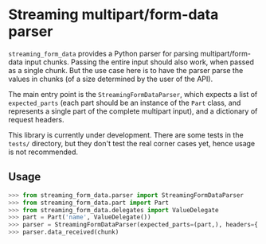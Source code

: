 # Streaming multipart/form-data parser

`streaming_form_data` provides a Python parser for parsing multipart/form-data input chunks. Passing the entire input should also work, when passed as a single chunk. But the use case here is to have the parser parse the values in chunks (of a size determined by the user of the API).

The main entry point is the `StreamingFormDataParser`, which expects a list of `expected_parts` (each part should be an instance of the `Part` class, and represents a single part of the complete multipart input), and a dictionary of request headers.

This library is currently under development. There are some tests in the `tests/` directory, but they don't test the real corner cases yet, hence usage is not recommended.

## Usage

```python
>>> from streaming_form_data.parser import StreamingFormDataParser
>>> from streaming_form_data.part import Part
>>> from streaming_form_data.delegates import ValueDelegate
>>> part = Part('name', ValueDelegate())
>>> parser = StreamingFormDataParser(expected_parts=(part,), headers={'Content-Type': 'multipart/form-data; boundary=boundary'})
>>> parser.data_received(chunk)
```
